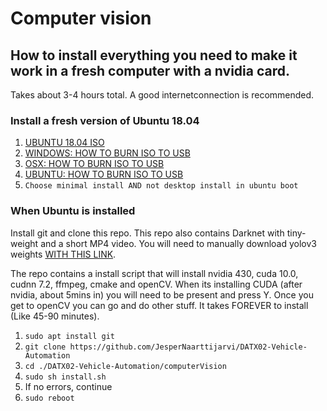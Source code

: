 # Computer vision

## How to install everything you need to make it work in a fresh computer with a nvidia card.
Takes about 3-4 hours total. A good internetconnection is recommended.
### Install a fresh version of Ubuntu 18.04

1. [UBUNTU 18.04 ISO](http://releases.ubuntu.com/18.04.4/ubuntu-18.04.4-desktop-amd64.iso?_ga=2.123161739.1046437142.1583252540-1896361471.1583252540)
2. [WINDOWS: HOW TO BURN ISO TO USB](https://ubuntu.com/tutorials/tutorial-create-a-usb-stick-on-windows#1-overview)
2. [OSX: HOW TO BURN ISO TO USB](https://ubuntu.com/tutorials/tutorial-create-a-usb-stick-on-macos?_ga=2.223117851.1046437142.1583252540-1896361471.1583252540#1-overview)
2. [UBUNTU: HOW TO BURN ISO TO USB](https://ubuntu.com/tutorials/tutorial-create-a-usb-stick-on-ubuntu?_ga=2.223117851.1046437142.1583252540-1896361471.1583252540#1-overview)
3. ```Choose minimal install AND not desktop install in ubuntu boot```

### When Ubuntu is installed
Install git and clone this repo. This repo also contains Darknet with tiny-weight and a short MP4 video. You will need to manually download yolov3 weights [WITH THIS LINK](https://pjreddie.com/media/files/yolov3.weights).

The repo contains a install script that will install nvidia 430, cuda 10.0, cudnn 7.2, ffmpeg, cmake and openCV.
When its installing CUDA (after nvidia, about 5mins in) you will need to be present and press Y.
Once you get to openCV you can go and do other stuff. It takes FOREVER to install (Like 45-90 minutes).

1. ```sudo apt install git```
2. ```git clone https://github.com/JesperNaarttijarvi/DATX02-Vehicle-Automation```
3. ```cd ./DATX02-Vehicle-Automation/computerVision```
4. ```sudo sh install.sh```
5. If no errors, continue
6. ```sudo reboot```
